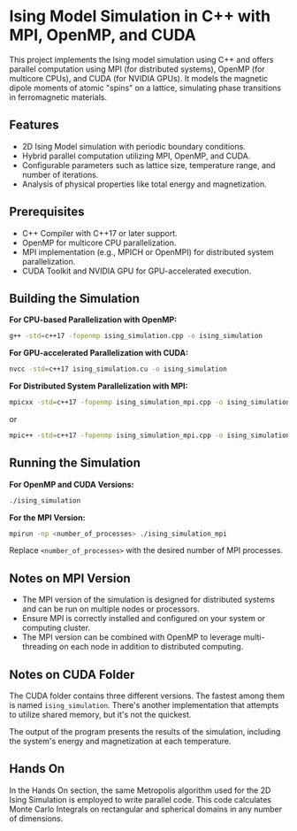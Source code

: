# Ising Model Simulation in C++ with MPI, OpenMP, and CUDA

This project implements the Ising model simulation using C++ and offers parallel computation using MPI (for distributed systems), OpenMP (for multicore CPUs), and CUDA (for NVIDIA GPUs). It models the magnetic dipole moments of atomic "spins" on a lattice, simulating phase transitions in ferromagnetic materials.

## Features

- 2D Ising Model simulation with periodic boundary conditions.
- Hybrid parallel computation utilizing MPI, OpenMP, and CUDA.
- Configurable parameters such as lattice size, temperature range, and number of iterations.
- Analysis of physical properties like total energy and magnetization.

## Prerequisites

- C++ Compiler with C++17 or later support.
- OpenMP for multicore CPU parallelization.
- MPI implementation (e.g., MPICH or OpenMPI) for distributed system parallelization.
- CUDA Toolkit and NVIDIA GPU for GPU-accelerated execution.

## Building the Simulation

**For CPU-based Parallelization with OpenMP:**
```bash
g++ -std=c++17 -fopenmp ising_simulation.cpp -o ising_simulation
```

**For GPU-accelerated Parallelization with CUDA:**
```bash
nvcc -std=c++17 ising_simulation.cu -o ising_simulation
```

**For Distributed System Parallelization with MPI:**
```bash
mpicxx -std=c++17 -fopenmp ising_simulation_mpi.cpp -o ising_simulation_mpi
```
or
```bash
mpic++ -std=c++17 -fopenmp ising_simulation_mpi.cpp -o ising_simulation_mpi
```

## Running the Simulation

**For OpenMP and CUDA Versions:**
```bash
./ising_simulation
```

**For the MPI Version:**
```bash
mpirun -np <number_of_processes> ./ising_simulation_mpi
```
Replace `<number_of_processes>` with the desired number of MPI processes.

## Notes on MPI Version

- The MPI version of the simulation is designed for distributed systems and can be run on multiple nodes or processors.
- Ensure MPI is correctly installed and configured on your system or computing cluster.
- The MPI version can be combined with OpenMP to leverage multi-threading on each node in addition to distributed computing.

## Notes on CUDA Folder

The CUDA folder contains three different versions. The fastest among them is named `ising_simulation`. There's another implementation that attempts to utilize shared memory, but it's not the quickest.

The output of the program presents the results of the simulation, including the system's energy and magnetization at each temperature.

## Hands On

In the Hands On section, the same Metropolis algorithm used for the 2D Ising Simulation is employed to write parallel code. This code calculates Monte Carlo Integrals on rectangular and spherical domains in any number of dimensions.


